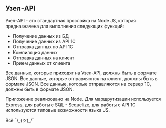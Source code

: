## Узел-API

Узел-API - это стандартная прослойка на Node JS, которая предназначена для выполнения следующих функций:

- Получение данных из БД
- Получение данных из API 1С
- Отправка данных по API 1С
- Компиляция данных
- Отправка данных на клиент
- Прием данных от клиента

Все данные, которые приходят на Узел-API, должны быть в формате JSON. Все данные, которые отправляются на клиент, должны быть в формате JSON. Все данные, которые отправляются на сервер 1С, должны быть в формате JSON.

Приложение реализовано на Node. Для маршрутизации используется Express, для работы с SQL - Sequelize, для работы с API 1С используются типовые возможности языка JS.

Всё ¯\\\_(ツ)\_/¯